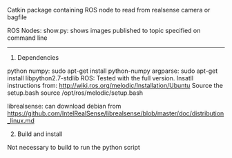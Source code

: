 Catkin package containing ROS node to read from realsense camera or bagfile

ROS Nodes:
	show.py: shows images published to topic specified on command line

---

1. Dependencies

python
	numpy: sudo apt-get install python-numpy
	argparse: sudo apt-get install libpython2.7-stdlib
ROS: Tested with the full version. Insatll instructions from: http://wiki.ros.org/melodic/Installation/Ubuntu
	Source the setup.bash
	source /opt/ros/melodic/setup.bash

librealsense: can download debian from https://github.com/IntelRealSense/librealsense/blob/master/doc/distribution_linux.md

2. Build and install

Not necessary to build to run the python script